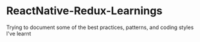 # ReactNative-Redux-Learnings
Trying to document some of the best practices, patterns, and coding styles I've learnt 
